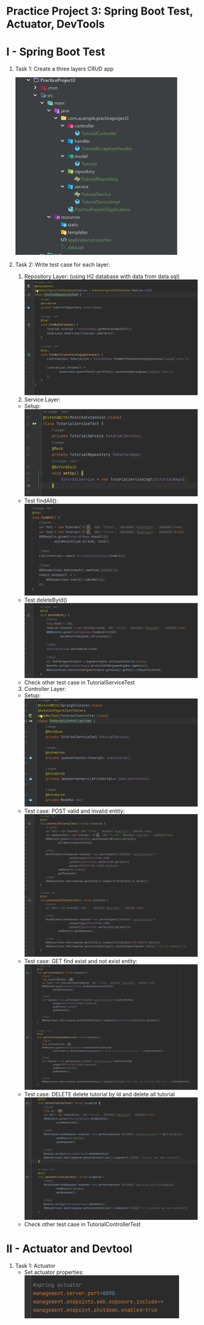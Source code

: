# Practice Project 3: Spring Boot Test, Actuator, DevTools

# I - Spring Boot Test

1. Task 1: Create a three layers CRUD app

    ![img_1.png](crud-app.png)
2. Task 2: Write test case for each layer:

   1. Repository Layer:
      (using H2 database with data from data.sql)
        ![img.png](test-repository.png)
   2. Service Layer:
     - Setup:
       ![img.png](service-setup.png)
     - Test findAll():
        ![img.png](service-findAll.png)
     - Test deleteById()
        ![img.png](service-deleteById.png)
     - Check other test case in TutorialServiceTest
    
   3. Controller Layer:
    - Setup:
        ![img.png](controller-setup.png)
    - Test case: POST valid and invalid entity:
        ![img.png](controller-postTest.png)
    - Test case: GET find exist and not exist entity:
        ![img.png](controller-getByIdTest.png)
    - Test case: DELETE delete tutorial by id and delete all tutorial
        ![img.png](controller-deleteTest.png)
    - Check other test case in TutorialControllerTest

# II - Actuator and Devtool
1. Task 1: Actuator
    - Set actuator properties:
        ![img.png](actuator-properties.png)
    
     
